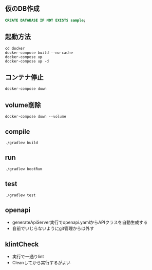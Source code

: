 ## 仮のDB作成
```sql
CREATE DATABASE IF NOT EXISTS sample;
```

## 起動方法

```shell
cd docker
docker-compose build --no-cache
docker-compose up
docker-compose up -d
```

## コンテナ停止

```shell
docker-compose down
```

## volume削除
```shell
docker-compose down --volume
```

## compile
```shell
./gradlew build
```

## run
```shell
./gradlew bootRun
```

## test
```shell
./gradlew test
```

## openapi
- generateApiServer実行でopenapi.yamlからAPIクラスを自動生成する
- 自前でいじらないようにgit管理からは外す

## klintCheck
- 実行で一通りlint
- Cleanしてから実行するがよい
